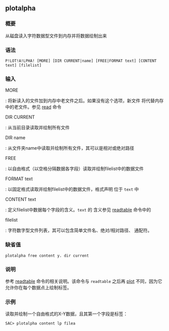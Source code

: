 ## plotalpha 

### 概要

从磁盘读入字符数据型文件到内存并将数据绘制出来

### 语法

``` {.bash}
P!LOT!A!LPHA! [MORE] [DIR CURRENT|name] [FREE|FORMAT text] [CONTENT text] [filelist]
```

### 输入

MORE

:   将新读入的文件加到内存中老文件之后。如果没有这个选项，新文件
    将代替内存中的老文件。参见 [read](/commands/read.md) 命令

DIR CURRENT

:   从当前目录读取并绘制所有文件

DIR name

:   从文件夹name中读取并绘制所有文件，其可以是相对或绝对路径

FREE

:   以自由格式（以空格分隔数据各字段）读取并绘制filelist中的数据文件

FORMAT text

:   以固定格式读取并绘制filelist中的数据文件，格式声明 位于 `text` 中

CONTENT text

:   定义filelist中数据每个字段的含义。`text` 的 含义参见
    [readtable](/commands/readtable.md) 命令中的

filelist

:   字符数字型文件列表，其可以包含简单文件名、绝对/相对路径、 通配符。

### 缺省值

``` {.bash}
plotalpha free content y. dir current
```

### 说明

参考 [readtable](/commands/readtable.md) 命令的相关说明。该命令与
`readtable` 之后再 [plot](/commands/plot.md)
不同，因为它允许你在每个数据点上绘制标签。

### 示例

读取并绘制一个自由格式的X-Y数据，且其第一个字段是标签：

``` {.bash}
SAC> plotalpha content lp filea
```

